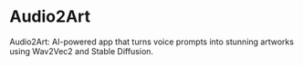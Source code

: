 # Audio2Art
Audio2Art: AI-powered app that turns voice prompts into stunning artworks using Wav2Vec2 and Stable Diffusion.
